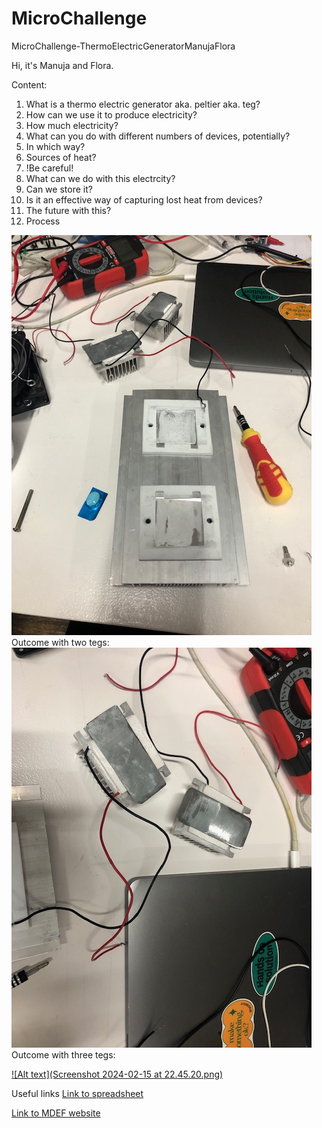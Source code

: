 # MicroChallenge
MicroChallenge-ThermoElectricGeneratorManujaFlora

Hi, it's Manuja and Flora.


Content:
1. What is a thermo electric generator aka. peltier aka. teg?
2. How can we use it to produce electricity?
4. How much electricity? 
5. What can you do with different numbers of devices, potentially?
6. In which way?
7. Sources of heat?
8. !Be careful!
9. What can we do with this electrcity?
10. Can we store it?
11. Is it an effective way of capturing lost heat from devices?
12. The future with this?
13. Process



![Alt text](IMG_2030.jpg) Outcome with two tegs:
![Alt text](IMG_2031.jpg) Outcome with three tegs:

[![Alt text](Screenshot 2024-02-15 at 22.45.20.png)](trimiteg1.mov)








Useful links 
[Link to spreadsheet](https://mdef.fablabbcn.org/2023-24/year-1/t2/digital-prototyping-for-design/](https://docs.google.com/spreadsheets/d/1xx-vDogvFZxxWVkE16zlOU1NbrjYh_qj2Mj9RpacV5w/edit#gid=0)https://docs.google.com/spreadsheets/d/1xx-vDogvFZxxWVkE16zlOU1NbrjYh_qj2Mj9RpacV5w/edit#gid=0)

[Link to MDEF website](https://fablabbcn-projects.gitlab.io/learning/educational-docs/challenge/c_1/)

